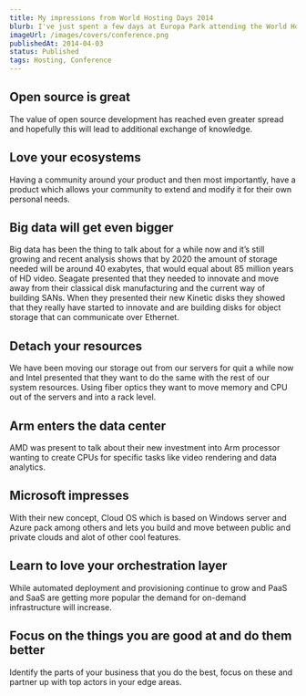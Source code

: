 ```yaml
---
title: My impressions from World Hosting Days 2014
blurb: I've just spent a few days at Europa Park attending the World Hosting days. The days were filled with interesting talks and I'll try to summarize the major themes in this post.
imageUrl: /images/covers/conference.png
publishedAt: 2014-04-03
status: Published
tags: Hosting, Conference
---
```


## Open source is great

The value of open source development has reached even greater spread and hopefully this will lead to additional exchange of knowledge.

## Love your ecosystems

Having a community around your product and then most importantly, have a product which allows your community to extend and modify it for their own personal needs.

## Big data will get even bigger

Big data has been the thing to talk about for a while now and it’s still growing and recent analysis shows that by 2020 the amount of storage needed will be around 40 exabytes, that would equal about 85 million years of HD video.
Seagate presented that they needed to innovate and move away from their classical disk manufacturing and the current way of building SANs. When they presented their new Kinetic disks they showed that they really have started to innovate and are building disks for object storage that can communicate over Ethernet.

## Detach your resources

We have been moving our storage out from our servers for quit a while now and Intel presented that they want to do the same with the rest of our system resources. Using fiber optics they want to move memory and CPU out of the servers and into a rack level.

## Arm enters the data center

AMD was present to talk about their new investment into Arm processor wanting to create CPUs for specific tasks like video rendering and data analytics.

## Microsoft impresses

With their new concept, Cloud OS which is based on Windows server and Azure pack among others and lets you build and move between public and private clouds and alot of other cool features.

## Learn to love your orchestration layer

While automated deployment and provisioning continue to grow and PaaS and SaaS are getting more popular the demand for on-demand infrastructure will increase.

## Focus on the things you are good at and do them better

Identify the parts of your business that you do the best, focus on these and partner up with top actors in your edge areas.
